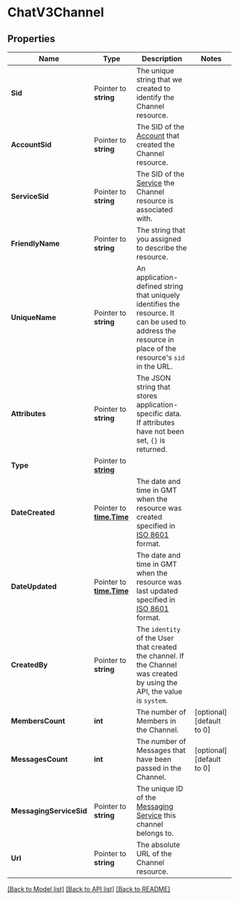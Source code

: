 # ChatV3Channel

## Properties

Name | Type | Description | Notes
------------ | ------------- | ------------- | -------------
**Sid** | Pointer to **string** | The unique string that we created to identify the Channel resource. |
**AccountSid** | Pointer to **string** | The SID of the [Account](https://www.twilio.com/docs/iam/api/account) that created the Channel resource. |
**ServiceSid** | Pointer to **string** | The SID of the [Service](https://www.twilio.com/docs/chat/rest/service-resource) the Channel resource is associated with. |
**FriendlyName** | Pointer to **string** | The string that you assigned to describe the resource. |
**UniqueName** | Pointer to **string** | An application-defined string that uniquely identifies the resource. It can be used to address the resource in place of the resource's `sid` in the URL. |
**Attributes** | Pointer to **string** | The JSON string that stores application-specific data. If attributes have not been set, `{}` is returned. |
**Type** | Pointer to [**string**](ChannelEnumChannelType.md) |  |
**DateCreated** | Pointer to [**time.Time**](time.Time.md) | The date and time in GMT when the resource was created specified in [ISO 8601](https://en.wikipedia.org/wiki/ISO_8601) format. |
**DateUpdated** | Pointer to [**time.Time**](time.Time.md) | The date and time in GMT when the resource was last updated specified in [ISO 8601](https://en.wikipedia.org/wiki/ISO_8601) format. |
**CreatedBy** | Pointer to **string** | The `identity` of the User that created the channel. If the Channel was created by using the API, the value is `system`. |
**MembersCount** | **int** | The number of Members in the Channel. |[optional] [default to 0]
**MessagesCount** | **int** | The number of Messages that have been passed in the Channel. |[optional] [default to 0]
**MessagingServiceSid** | Pointer to **string** | The unique ID of the [Messaging Service](https://www.twilio.com/docs/messaging/api/service-resource) this channel belongs to. |
**Url** | Pointer to **string** | The absolute URL of the Channel resource. |

[[Back to Model list]](../README.md#documentation-for-models) [[Back to API list]](../README.md#documentation-for-api-endpoints) [[Back to README]](../README.md)



